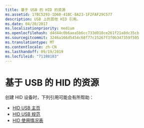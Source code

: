 ```yaml
---
title: 基于 USB 的 HID 的资源
ms.assetid: 17BC5293-1D60-41BC-8A23-1F2FAF29C577
description: USB 上的其他 HID 引用。
ms.date: 04/20/2017
ms.localizationpriority: medium
ms.openlocfilehash: d4d44c0b6aea5b6cc733d018ce261f21a8dc35cb
ms.sourcegitcommit: 3246a166d5454c68f77c15267f3f0b347359f505
ms.translationtype: MT
ms.contentlocale: zh-CN
ms.lasthandoff: 09/19/2019
ms.locfileid: "71108103"
---
```

# <a name="resources-for-hid-over-usb"></a>基于 USB 的 HID 的资源


创建 HID 设备时，下列引用可能会有所帮助：

-   [HID USB 主页](https://www.usb.org/hid)
-   [HID USB 规范](https://www.usb.org/sites/default/files/documents/hid1_11.pdf)
-   [HID 使用情况表](https://www.usb.org/sites/default/files/documents/hut1_12v2.pdf)